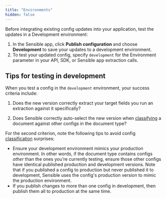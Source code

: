 ```yaml
---
title: "Environments"
hidden: false
---
```


Before integrating existing config updates into your application, test the updates in a Development environment:

1. In the Sensible app, click **Publish configuration** and choose **Development** to save your updates to a development environment.
2. To test your updated config, specify `development` for the Environment parameter in your API, SDK, or Sensible app extraction calls.

## Tips for testing in development

When you test a config in the  `development` environment, your success criteria include:

1. Does the new version correctly extract your target fields you run an extraction against it specifically?

2. Does Sensible correctly auto-select the new version when [classifying](doc:fingerprint) a document against other configs in the document type?


For the second criterion, note the following tips to avoid config [classification](doc:fingerprint) surprises:  

- Ensure your development environment mimics your production environment. In other words, if the document type contains configs *other* than the ones you're currently testing, ensure those other configs have identical published production and development versions. Note that if you published a config to production but never published it to development, Sensible uses the config's production version to mimic the production environment.
-  If you publish changes to more than one config in development, then publish them all to production at the same time.
